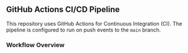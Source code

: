 ## GitHub Actions CI/CD Pipeline

This repository uses GitHub Actions for Continuous Integration (CI). The pipeline is configured to run on push events to the `main` branch.

### Workflow Overview
